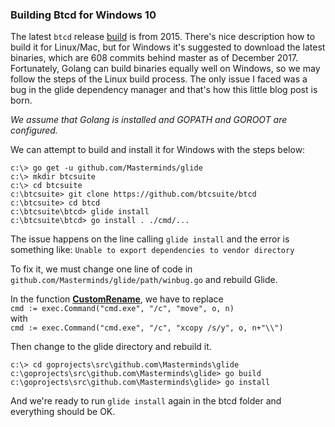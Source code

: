 ### Building Btcd for Windows 10

The latest `btcd` release [build](https://github.com/btcsuite/btcd/releases) is from 2015. There's nice description how to build it for Linux/Mac, but for Windows it's suggested to download the latest binaries, which are 608 commits behind master as of December 2017. Fortunately, Golang can build binaries equally well on Windows, so we may follow the steps of the Linux build process. The only issue I faced was a bug in the glide dependency manager and that's how this little blog post is born.

*We assume that Golang is installed and GOPATH and GOROOT are configured.*

We can attempt to build and install it for Windows with the steps below:

```
c:\> go get -u github.com/Masterminds/glide
c:\> mkdir btcsuite
c:\> cd btcsuite
c:\btcsuite> git clone https://github.com/btcsuite/btcd
c:\btcsuite> cd btcd
c:\btcsuite\btcd> glide install
c:\btcsuite\btcd> go install . ./cmd/...
```
The issue happens on the line calling `glide install` and the error is something like: `Unable to export dependencies to vendor directory`

To fix it, we must change one line of code in `github.com/Masterminds/glide/path/winbug.go` and rebuild Glide.

In the function [**CustomRename**](https://github.com/Masterminds/glide/commit/cc37dc711a3191c2b91b01b9593c685660eeb9af), we have to replace   
```cmd := exec.Command("cmd.exe", "/c", "move", o, n)```   
with   
```cmd := exec.Command("cmd.exe", "/c", "xcopy /s/y", o, n+"\\")```   

Then change to the glide directory and rebuild it.
```
c:\> cd goprojects\src\github.com\Masterminds\glide
c:\goprojects\src\github.com\Masterminds\glide> go build
c:\goprojects\src\github.com\Masterminds\glide> go install
```

And we're ready to run `glide install` again in the btcd folder and everything should be OK.
